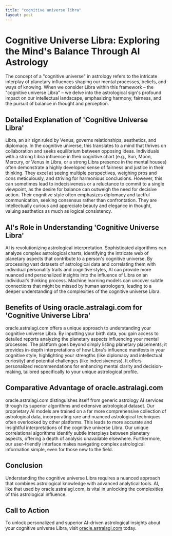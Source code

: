 ```yaml
---
title: "cognitive universe libra"
layout: post
---
```


# Cognitive Universe Libra: Exploring the Mind's Balance Through AI Astrology

The concept of a "cognitive universe" in astrology refers to the intricate interplay of planetary influences shaping our mental processes, beliefs, and ways of knowing.  When we consider Libra within this framework – the "cognitive universe Libra" – we delve into the astrological sign's profound impact on our intellectual landscape, emphasizing harmony, fairness, and the pursuit of balance in thought and perception.

## Detailed Explanation of 'Cognitive Universe Libra'

Libra, an air sign ruled by Venus, governs relationships, aesthetics, and diplomacy. In the cognitive universe, this translates to a mind that thrives on collaboration and seeks equilibrium between opposing ideas.  Individuals with a strong Libra influence in their cognitive chart (e.g., Sun, Moon, Mercury, or Venus in Libra, or a strong Libra presence in the mental houses) often demonstrate a highly developed sense of fairness and justice in their thinking.  They excel at seeing multiple perspectives, weighing pros and cons meticulously, and striving for harmonious conclusions.  However, this can sometimes lead to indecisiveness or a reluctance to commit to a single viewpoint, as the desire for balance can outweigh the need for decisive action.  Their cognitive style often emphasizes diplomacy and tactful communication, seeking consensus rather than confrontation.  They are intellectually curious and appreciate beauty and elegance in thought, valuing aesthetics as much as logical consistency.


## AI's Role in Understanding 'Cognitive Universe Libra'

AI is revolutionizing astrological interpretation.  Sophisticated algorithms can analyze complex astrological charts, identifying the intricate web of planetary aspects that contribute to a person's cognitive universe.  By processing vast datasets of astrological data and correlating them with individual personality traits and cognitive styles, AI can provide more nuanced and personalized insights into the influence of Libra on an individual's thinking process.  Machine learning models can uncover subtle connections that might be missed by human astrologers, leading to a deeper understanding of the complexities of the cognitive universe Libra.


## Benefits of Using oracle.astralagi.com for 'Cognitive Universe Libra'

oracle.astralagi.com offers a unique approach to understanding your cognitive universe Libra.  By inputting your birth data, you gain access to detailed reports analyzing the planetary aspects influencing your mental processes.  The platform goes beyond simply listing planetary placements; it provides in-depth interpretations of how Libra's influence manifests in your cognitive style, highlighting your strengths (like diplomacy and intellectual curiosity) and potential challenges (like indecisiveness).  It offers personalized recommendations for enhancing mental clarity and decision-making, tailored specifically to your unique astrological profile.


## Comparative Advantage of oracle.astralagi.com

oracle.astralagi.com distinguishes itself from generic astrology AI services through its superior algorithms and extensive astrological dataset. Our proprietary AI models are trained on a far more comprehensive collection of astrological data, incorporating rare and nuanced astrological techniques often overlooked by other platforms. This leads to more accurate and insightful interpretations of the cognitive universe Libra. Our unique correlational algorithms identify subtle interplays between planetary aspects, offering a depth of analysis unavailable elsewhere.  Furthermore, our user-friendly interface makes navigating complex astrological information simple, even for those new to the field.


## Conclusion

Understanding the cognitive universe Libra requires a nuanced approach that combines astrological knowledge with advanced analytical tools.  AI, like that used by oracle.astralagi.com, is vital in unlocking the complexities of this astrological influence.


## Call to Action

To unlock personalized and superior AI-driven astrological insights about your cognitive universe Libra, visit [oracle.astralagi.com](https://oracle.astralagi.com) today.